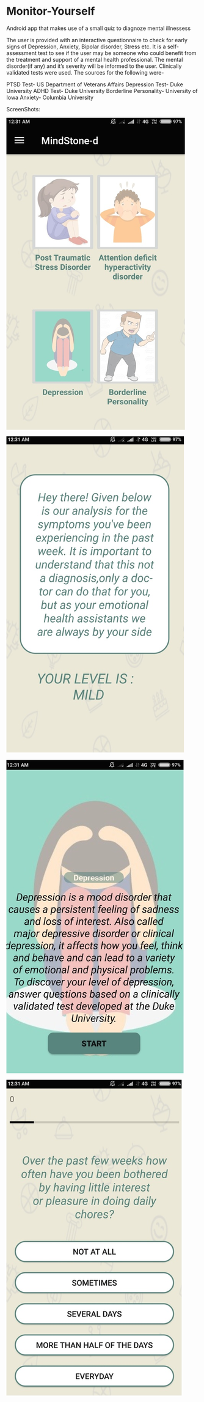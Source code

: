 # Monitor-Yourself
Android app that makes use of a small quiz to diagnoze mental illnessess 

The user is provided with an interactive questionnaire to check for early signs of Depression, Anxiety, Bipolar disorder, Stress etc. It is
a self-assessment test to see if the user may be someone who could benefit from the treatment and support of a mental health professional.
The mental disorder(if any) and it’s severity will be informed to the user.
Clinically validated tests were used. The sources for the following were- 

PTSD Test- US Department of Veterans Affairs
Depression Test- Duke University
ADHD Test- Duke University
Borderline Personality- University of Iowa
Anxiety- Columbia University

ScreenShots:

![](Screenshot_20190613-152819__01.jpg?)



![](Screenshot_20190613-152812__01.jpg?raw=true "First Page")



![](Screenshot_20190613-152826__01.jpg?raw=true "First Page")



![](Screenshot_20190613-152835__01.jpg?raw=true "First Page")

